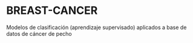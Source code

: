 # BREAST-CANCER
Modelos de clasificación (aprendizaje supervisado) aplicados a base de datos de cáncer de pecho
